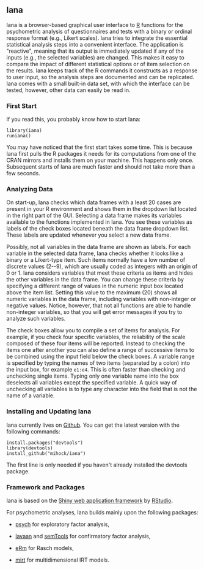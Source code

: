 ## Iana

Iana is a browser-based graphical user interface to [R](https://www.r-project.org/) functions for the psychometric analysis of questionnaires and tests with a binary or ordinal response format (e.g., Likert scales). Iana tries to integrate the essential statistical analysis steps into a convenient interface. The application is "reactive", meaning that its output is immediately updated if any of the inputs (e.g., the selected variables) are changed. This makes it easy to compare the impact of different statistical options or of item selection on the results. Iana keeps track of the R commands it constructs as a response to user input, so the analysis steps are documented and can be replicated. Iana comes with a small built-in data set, with which the interface can be tested, however, other data can easily be read in.

### First Start

If you read this, you probably know how to start Iana:

    library(iana)
    runiana()

You may have noticed that the first start takes some time. This is because Iana first pulls the R packages it needs for its computations from one of the CRAN mirrors and installs them on your machine. This happens only once. Subsequent starts of Iana are much faster and should not take more than a few seconds.

### Analyzing Data

On start-up, Iana checks which data frames with a least 20 cases are present in your R environment and shows them in the dropdown list located in the right part of the GUI. Selecting a data frame makes its variables available to the functions implemented in Iana. You see these variables as labels of the check boxes located beneath the data frame dropdown list. These labels are updated whenever you select a new data frame. 

Possibly, not all variables in the data frame are shown as labels. For each variable in the selected data frame, Iana checks whether it looks like a binary or a Likert-type item. Such items normally have a low number of discrete values (2--9), which are usually coded as integers with an origin of 0 or 1. Iana considers variables that meet these criteria as items and hides the other variables in the data frame. You can change these criteria by specifying a different range of values in the numeric input box located above the item list. Setting this value to the maximum (20) shows all numeric variables in the data frame, including variables with non-integer or negative values. Notice, however, that not all functions are able to handle non-integer variables, so that you will get error messages if you try to analyze such variables.

The check boxes allow you to compile a set of items for analysis. For example, if you check four specific variables, the reliability of the scale composed of these four items will be reported. Instead to checking the items one after another you can also define a range of successive items to be combined using the input field below the check boxes. A variable range is specified by typing the names of two items (separated by a colon) into the input box, for example `e1:e4`. This is often faster than checking and unchecking single items. Typing only one variable name into the box deselects all variables except the specified variable. A quick way of unchecking all variables is to type any character into the field that is not the name of a variable.

### Installing and Updating Iana

Iana currently lives on [Github](https://github.com/mihock/iana). You can get the latest version with the following commands:

```
install.packages("devtools")
library(devtools)
install_github("mihock/iana")
```

The first line is only needed if you haven't already installed the devtools package.

### Framework and Packages

Iana is based on the [Shiny web application framework](http://shiny.rstudio.com/) by [RStudio](https://www.rstudio.com/).

For psychometric analyses, Iana builds mainly upon the following packages:

* [psych](http://CRAN.R-project.org/package=psych) for exploratory factor analysis,

* [lavaan](http://CRAN.R-project.org/package=lavaan) and [semTools](http://CRAN.R-project.org/package=semTools) for confirmatory factor analysis,

* [eRm](http://CRAN.R-project.org/package=eRm) for Rasch models,

* [mirt](http://CRAN.R-project.org/package=mirt) for multidimensional IRT models.
